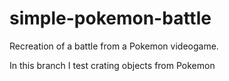 # simple-pokemon-battle
Recreation of a battle from a Pokemon videogame.

In this branch I test crating objects from Pokemon

